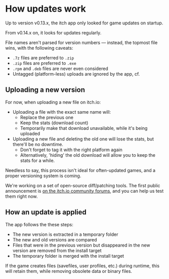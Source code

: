 
# How updates work

Up to version v0.13.x, the itch app only looked for game updates on startup.

From v0.14.x on, it looks for updates regularly.

File names aren't parsed for version numbers — instead, the topmost file wins,
with the following caveats:

  * `.7z` files are preferred to `.zip`
  * `.zip` files are preferred to `.exe`
  * `.rpm` and `.deb` files are never even considered
  * Untagged (platform-less) uploads are ignored by the app, cf.

## Uploading a new version

For now, when uploading a new file on itch.io:

  * Uploading a file with the exact same name will:
    * Replace the previous one
    * Keep the stats (download count)
    * Temporarily make that download unavailable, while it's being uploaded
  * Uploading a new file and deleting the old one will lose the stats,
  but there'll be no downtime.
    * Don't forget to tag it with the right platform again
    * Alternatively, 'hiding' the old download will allow you to keep the stats
    for a while.

Needless to say, this process isn't ideal for often-updated games, and a proper
versioning system is coming.

We're working on a set of open-source diff/patching tools. The first
public announcement is [on the itch.io community forums](https://itch.io/post/16715),
and you can help us test them right now.

## How an update is applied

The app follows the these steps:

  * The new version is extracted in a temporary folder
  * The new and old versions are compared
  * Files that were in the previous version but disappeared in the new version
  are removed from the install target
  * The temporary folder is merged with the install target

If the game creates files (savefiles, user profiles, etc.) during runtime,
this will retain them, while removing obsolete data or binary files.
